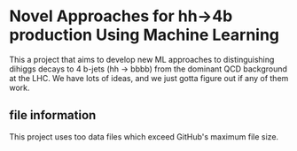# Novel Approaches for hh->4b production Using Machine Learning
This a project that aims to develop new ML approaches to distinguishing dihiggs decays to 4 b-jets (hh &rarr; bbbb) from the dominant QCD background at the LHC. We have lots of ideas, and we just gotta figure out if any of them work. 

## file information
This project uses too data files which exceed GitHub's maximum file size.